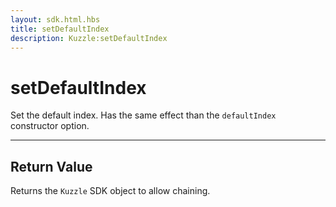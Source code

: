 ```yaml
---
layout: sdk.html.hbs
title: setDefaultIndex
description: Kuzzle:setDefaultIndex
---
```

  

# setDefaultIndex
Set the default index. Has the same effect than the `defaultIndex` constructor option.

---

## Return Value

Returns the `Kuzzle` SDK object to allow chaining.
